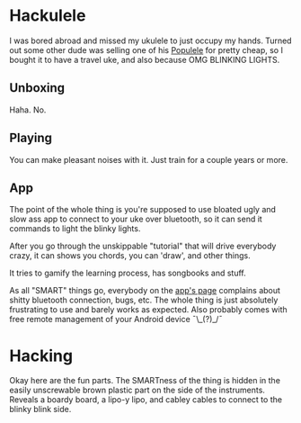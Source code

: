 # Hackulele

I was bored abroad and missed my ukulele to just occupy my hands. Turned out some other dude was selling one of his [Populele](https://popuband.com/products/populele-with-accessory) for pretty cheap, so I bought it to have a travel uke, and also because OMG BLINKING LIGHTS. 

## Unboxing

Haha. No.

## Playing

You can make pleasant noises with it. Just train for a couple years or more.

## App

The point of the whole thing is you're supposed to use bloated ugly and slow ass app to connect to your uke over bluetooth, so it can send it commands to light the blinky lights.

After you go through the unskippable "tutorial" that will drive everybody crazy, it can shows you chords, you can 'draw', and other things.

It tries to gamify the learning process, has songbooks and stuff. 

As all "SMART" things go, everybody on the [app's page](https://play.google.com/store/apps/details?id=com.gt.populeleinternational&hl=en&showAllReviews=true) complains about shitty bluetooth connection, bugs, etc. The whole thing is just absolutely frustrating to use and barely works as expected. Also probably comes with free remote management of your Android device ¯\\\_(?)\_/¯

# Hacking

Okay here are the fun parts. The SMARTness of the thing is hidden in the easily unscrewable brown plastic part on the side of the instruments. Reveals a boardy board, a lipo-y lipo, and cabley cables to connect to the blinky blink side.


